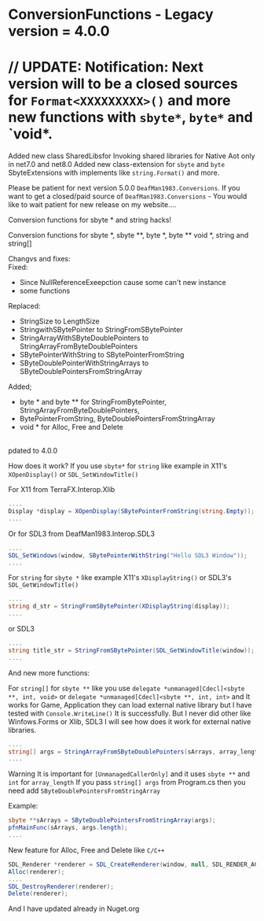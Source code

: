 # ConversionFunctions - Legacy version = 4.0.0

# // UPDATE: Notification: Next version will to be a closed sources for `Format<XXXXXXXXX>()` and more new functions with `sbyte*`, `byte*` and `void*.
Added new class SharedLibsfor Invoking shared libraries for Native Aot only in net7.0 and net8.0
Added new class-extension for `sbyte` and `byte` SbyteExtensions with implements like `string.Format()` and more.

Please be patient for next version 5.0.0 `DeafMan1983.Conversions`.
If you want to get a closed/paid source of `DeafMan1983.Conversions` - You would like to wait patient for new release on my website....

Conversion functions for sbyte * and string hacks!

Conversion functions for sbyte *, sbyte **, byte *, byte ** void *, string and string[]

Changvs and fixes:<br />
Fixed: <br />
- Since NullReferenceExeepction cause some can't new instance
- some functions

Replaced:<br />
- StringSize to LengthSize
- StringwithSBytePointer to StringFromSBytePointer
- StringArrayWithSByteDoublePointers to StringArrayFromByteDoublePointers
- SBytePointerWithString to SBytePointerFromString
- SByteDoublePointerWithStringArrays to SByteDoublePointersFromStringArray
 
Added;<br />
- byte * and byte ** for StringFromBytePointer, StringArrayFromByteDoublePointers,
- BytePointerFromString, ByteDoublePointersFromStringArray
- void * for Alloc, Free and Delete
<br />
pdated to 4.0.0

How does it work?
If you use `sbyte*` for `string` like example in X11's `XOpenDisplay()` or `SDL_SetWindowTitle()`

For X11 from TerraFX.Interop.Xlib
```cs
....
Display *display = XOpenDisplay(SBytePointerFromString(string.Empty));
....
```
Or for SDL3 from DeafMan1983.Interop.SDL3
```cs
....
SDL_SetWindows(window, SBytePointerWithString("Hello SDL3 Window"));
....
```

For `string` for `sbyte *` like example X11's `XDisplayString()` or SDL3's `SDL_GetWindowTitle()`
```cs
....
string d_str = StringFromSBytePointer(XDisplayString(display));
....
```
or SDL3
```cs
....
string title_str = StringFromSBytePointer(SDL_GetWindowTitle(window));
....
```

And new more functions:

For `string[]` for `sbyte **` like you use `delegate *unmanaged[Cdecl]<sbyte **, int, void>` or `delegate *unmanaged[Cdecl]<sbyte **, int, int>` and It works for Game, Application they can load external native library but I have tested with `Console.WriteLine()` It is successfully. But I never did other like Winfows.Forms or Xlib, SDL3 I will see how does it work for external native libraries.
```cs
....
string[] args = StringArrayFromSByteDoublePointers(sArrays, array_length);
....
```
Warning It is important for `[UnmanagedCallerOnly]` and it uses `sbyte **` and `int` for `array_length`
If you pass `string[] args` from Program.cs then you need add `SByteDoublePointersFromStringArray`

Example:
```cs
sbyte **sArrays = SByteDoublePointersFromStringArray(args);
pfnMainFunc(sArrays, args.length);
....
```
New feature for Alloc, Free and Delete like `C/C++`
```cs
SDL_Renderer *renderer = SDL_CreateRenderer(window, null, SDL_RENDER_ACCELERATOR);
Alloc(renderer);
....
SDL_DestroyRenderer(renderer);
Delete(renderer);
```

And I have updated already in Nuget.org
